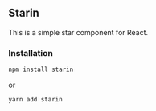 ## Starin

This is a simple star component for React.

### Installation

```bash
npm install starin
```
or
```bash
yarn add starin
```
